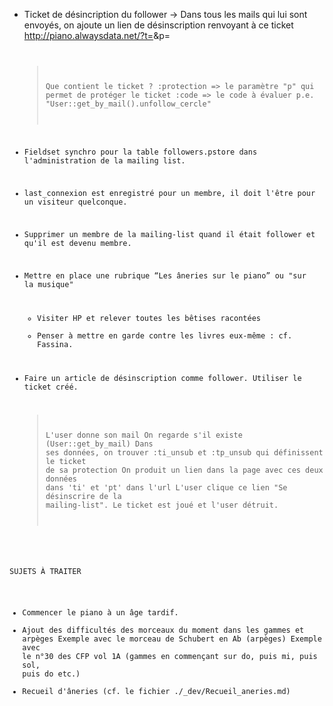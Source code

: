 
* Ticket de désincription du follower
  -> Dans tous les mails qui lui sont envoyés, on ajoute un lien de désinscription renvoyant à ce ticket
    http://piano.alwaysdata.net/?t=<valeur ticket>&p=<code protection>
  > Que contient le ticket ?
      :protection   =>  le paramètre "p" qui permet de protéger le ticket
      :code         => le code à évaluer
                        p.e. "User::get_by_mail(<le mail>).unfollow_cercle"
    

* Fieldset synchro pour la table followers.pstore dans l'administration de la mailing list.

* last_connexion est enregistré pour un membre, il doit l'être pour un visiteur quelconque.

* Supprimer un membre de la mailing-list quand il était follower et qu'il
  est devenu membre.
  
* Mettre en place une rubrique “Les âneries sur le piano” ou "sur la musique"
  - Visiter HP et relever toutes les bêtises racontées
  - Penser à mettre en garde contre les livres eux-même : cf. Fassina.

* Faire un article de désinscription comme follower. Utiliser le ticket créé.
  > L'user donne son mail
  > On regarde s'il existe (User::get_by_mail)
  > Dans ses données, on trouver :ti_unsub et :tp_unsub qui définissent le ticket de sa protection
  > On produit un lien dans la page avec ces deux données dans 'ti' et 'pt' dans l'url
  > L'user clique ce lien "Se désinscrire de la mailing-list". Le ticket est joué et l'user détruit.
  
SUJETS À TRAITER
  * Commencer le piano à un âge tardif.
  * Ajout des difficultés des morceaux du moment dans les gammes et arpèges
    Exemple avec le morceau de Schubert en Ab (arpèges)
    Exemple avec le n°30 des CFP vol 1A (gammes en commençant sur do, puis mi, puis sol, puis do etc.)
  * Recueil d'âneries (cf. le fichier ./_dev/Recueil_aneries.md)